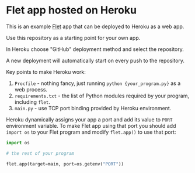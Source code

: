 # Flet app hosted on Heroku

This is an example [Flet](https://flet.dev) app that can be deployed to Heroku as a web app.

Use this repository as a starting point for your own app.

In Heroku choose "GitHub" deployment method and select the repository.

A new deployment will automatically start on every push to the repository.

Key points to make Heroku work:

1. `Procfile` - nothing fancy, just running `python {your_program.py}` as a web process.
2. `requirements.txt` - the list of Python modules required by your program, including `flet`.
3. `main.py` - use TCP port binding provided by Heroku environment.

Heroku dynamically assigns your app a port and add its value to `PORT` environment variable.
To make Flet app using that port you should add `import os` to your Flet program and
modify `flet.app()` to use that port:

```python
import os

# the rest of your program

flet.app(target=main, port=os.getenv("PORT"))
```